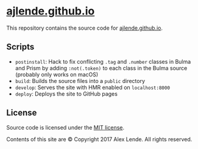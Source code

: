 # [ajlende.github.io](http://ajlende.github.io)

This repository contains the source code for [ajlende.github.io](http://ajlende.github.io).

## Scripts

- `postinstall`: Hack to fix conflicting `.tag` and `.number` classes in Bulma and Prism by adding `:not(.token)` to each class in the Bulma source (probably only works on macOS)
- `build`: Builds the source files into a `public` directory
- `develop`: Serves the site with HMR enabled on `localhost:8000`
- `deploy`: Deploys the site to GitHub pages

## License

Source code is licensed under the [MIT license](http://opensource.org/licenses/mit-license.php).

Contents of this site are © Copyright 2017 Alex Lende. All rights reserved.
